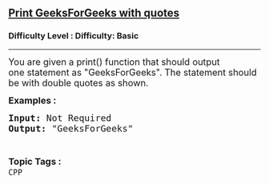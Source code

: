 <h2><a href="https://www.geeksforgeeks.org/problems/print-geeksforgeeks-with-quotes--141631/1?page=6&category=Arrays,CPP&difficulty=Basic&sortBy=submissions">Print GeeksForGeeks with quotes</a></h2><h3>Difficulty Level : Difficulty: Basic</h3><hr><div class="problems_problem_content__Xm_eO"><p><span style="font-size: 18px;">You are given a print() function that should output one&nbsp;statement&nbsp;as&nbsp;"GeeksForGeeks". The statement should be with double quotes as shown.</span></p>
<p><span style="font-size: 18px;"><strong>Examples :</strong>&nbsp;</span></p>
<pre><span style="font-size: 18px;"><strong>Input: </strong>Not Required
<strong>Output: </strong>"GeeksForGeeks"
</span></pre></div><br><p><span style=font-size:18px><strong>Topic Tags : </strong><br><code>CPP</code>&nbsp;